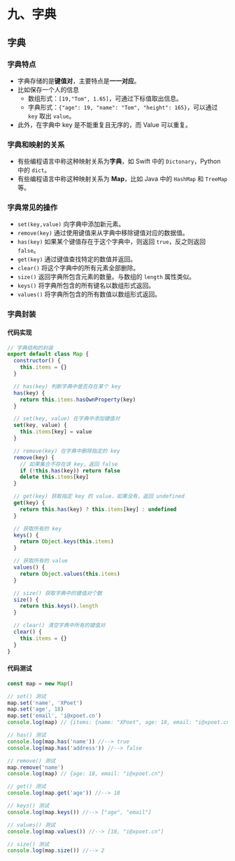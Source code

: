 # 九、字典

## 字典

### 字典特点

- 字典存储的是**键值对**，主要特点是**一一对应**。
- 比如保存一个人的信息
  - 数组形式：`[19,"Tom", 1.65]`，可通过下标值取出信息。
  - 字典形式：`{"age": 19, "name": "Tom", "height": 165}`，可以通过 `key` 取出 `value`。
- 此外，在字典中 key 是不能重复且无序的，而 Value 可以重复。

### 字典和映射的关系

- 有些编程语言中称这种映射关系为**字典**，如 Swift 中的 `Dictonary`，Python 中的 `dict`。
- 有些编程语言中称这种映射关系为 **Map**，比如 Java 中的 `HashMap` 和 `TreeMap` 等。

### 字典常见的操作

- `set(key,value)` 向字典中添加新元素。
- `remove(key)` 通过使用键值来从字典中移除键值对应的数据值。
- `has(key)` 如果某个键值存在于这个字典中，则返回 `true`，反之则返回 `false`。
- `get(key)` 通过键值查找特定的数值并返回。
- `clear()` 将这个字典中的所有元素全部删除。
- `size()` 返回字典所包含元素的数量。与数组的 `length` 属性类似。
- `keys()` 将字典所包含的所有键名以数组形式返回。
- `values()` 将字典所包含的所有数值以数组形式返回。

### 字典封装

#### 代码实现

```js
// 字典结构的封装
export default class Map {
  constructor() {
    this.items = {}
  }

  // has(key) 判断字典中是否存在某个 key
  has(key) {
    return this.items.hasOwnProperty(key)
  }

  // set(key, value) 在字典中添加键值对
  set(key, value) {
    this.items[key] = value
  }

  // remove(key) 在字典中删除指定的 key
  remove(key) {
    // 如果集合不存在该 key，返回 false
    if (!this.has(key)) return false
    delete this.items[key]
  }

  // get(key) 获取指定 key 的 value，如果没有，返回 undefined
  get(key) {
    return this.has(key) ? this.items[key] : undefined
  }

  // 获取所有的 key
  keys() {
    return Object.keys(this.items)
  }

  // 获取所有的 value
  values() {
    return Object.values(this.items)
  }

  // size() 获取字典中的键值对个数
  size() {
    return this.keys().length
  }

  // clear() 清空字典中所有的键值对
  clear() {
    this.items = {}
  }
}
```

#### 代码测试

```js
const map = new Map()

// set() 测试
map.set('name', 'XPoet')
map.set('age', 18)
map.set('email', 'i@xpoet.cn')
console.log(map) // {items: {name: "XPoet", age: 18, email: "i@xpoet.cn"}}

// has() 测试
console.log(map.has('name')) //--> true
console.log(map.has('address')) //--> false

// remove() 测试
map.remove('name')
console.log(map) // {age: 18, email: "i@xpoet.cn"}

// get() 测试
console.log(map.get('age')) //--> 18

// keys() 测试
console.log(map.keys()) //--> ["age", "email"]

// values() 测试
console.log(map.values()) //--> [18, "i@xpoet.cn"]

// size() 测试
console.log(map.size()) //--> 2
```
